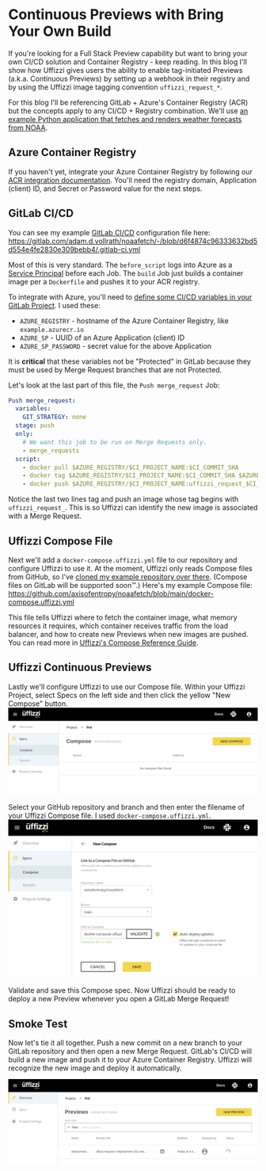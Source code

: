 # Continuous Previews with Bring Your Own Build 

If you're looking for a Full Stack Preview capability but want to bring your own CI/CD solution and Container Registry - keep reading. In this blog I'll show how Uffizzi gives users the ability to enable tag-initiated Previews (a.k.a. Continuous Previews) by setting up a webhook in their registry and by using the Uffizzi image tagging convention `uffizzi_request_*`.

For this blog I'll be referencing GitLab + Azure's Container Registry (ACR) but the concepts apply to any CI/CD + Registry combination. We'll use [an example Python application that fetches and renders weather forecasts from NOAA](https://gitlab.com/adam.d.vollrath/noaafetch/).

## Azure Container Registry

If you haven't yet, integrate your Azure Container Registry by following our [ACR integration documentation](../config/container-registry-integrations.md#azure-container-registry-acr). You'll need the registry domain, Application (client) ID, and Secret or Password value for the next steps.

## GitLab CI/CD

You can see my example [GitLab CI/CD](https://docs.gitlab.com/ee/ci/) configuration file here: <https://gitlab.com/adam.d.vollrath/noaafetch/-/blob/d6f4874c96333632bd5d554e4fe2830e309bebb4/.gitlab-ci.yml>

Most of this is very standard. The `before_script` logs into Azure as a [Service Principal](https://docs.microsoft.com/en-us/azure/active-directory/develop/app-objects-and-service-principals) before each Job. The `build` Job just builds a container image per a `Dockerfile` and pushes it to your ACR registry.

To integrate with Azure, you'll need to [define some CI/CD variables in your GitLab Project](https://docs.gitlab.com/ee/ci/variables/#add-a-cicd-variable-to-a-project). I used these:

- `AZURE_REGISTRY` - hostname of the Azure Container Registry, like `example.azurecr.io`
- `AZURE_SP` - UUID of an Azure Application (client) ID
- `AZURE_SP_PASSWORD` - secret value for the above Application

It is **critical** that these variables not be "Protected" in GitLab because they must be used by Merge Request branches that are not Protected.

Let's look at the last part of this file, the `Push merge_request` Job:

``` yaml title=".gitlab-ci.yml" hl_lines="10 11"
Push merge_request:
  variables:
    GIT_STRATEGY: none
  stage: push
  only:
    # We want this job to be run on Merge Requests only.
    - merge_requests
  script:
    - docker pull $AZURE_REGISTRY/$CI_PROJECT_NAME:$CI_COMMIT_SHA
    - docker tag $AZURE_REGISTRY/$CI_PROJECT_NAME:$CI_COMMIT_SHA $AZURE_REGISTRY/$CI_PROJECT_NAME:uffizzi_request_$CI_MERGE_REQUEST_IID
    - docker push $AZURE_REGISTRY/$CI_PROJECT_NAME:uffizzi_request_$CI_MERGE_REQUEST_IID
```

Notice the last two lines tag and push an image whose tag begins with `uffizzi_request_`. This is so Uffizzi can identify the new image is associated with a Merge Request.

## Uffizzi Compose File

Next we'll add a `docker-compose.uffizzi.yml` file to our repository and configure Uffizzi to use it. At the moment, Uffizzi only reads Compose files from GitHub, so I've [cloned my example repository over there](https://github.com/axisofentropy/noaafetch/). (Compose files on GitLab will be supported soon&trade;.) Here's my example Compose file: <https://github.com/axisofentropy/noaafetch/blob/main/docker-compose.uffizzi.yml>

This file tells Uffizzi where to fetch the container image, what memory resources it requires, which container receives traffic from the load balancer, and how to create new Previews when new images are pushed. You can read more in [Uffizzi's Compose Reference Guide](../config/compose-spec.md).

## Uffizzi Continuous Previews

Lastly we'll configure Uffizzi to use our Compose file. Within your Uffizzi Project, select Specs on the left side and then click the yellow "New Compose" button.
![New Compose File](../assets/images/blog-1-new-compose.png)

Select your GitHub repository and branch and then enter the filename of your Uffizzi Compose file. I used `docker-compose.uffizzi.yml`.
![Link Compose File](../assets/images/blog-1-link-compose.png)

Validate and save this Compose spec. Now Uffizzi should be ready to deploy a new Preview whenever you open a GitLab Merge Request!

## Smoke Test

Now let's tie it all together. Push a new commit on a new branch to your GitLab repository and then open a new Merge Request. GitLab's CI/CD will build a new image and push it to your Azure Container Registry. Uffizzi will recognize the new image and deploy it automatically.

![New Preview](../assets/images/blog-1-new-preview.png)
